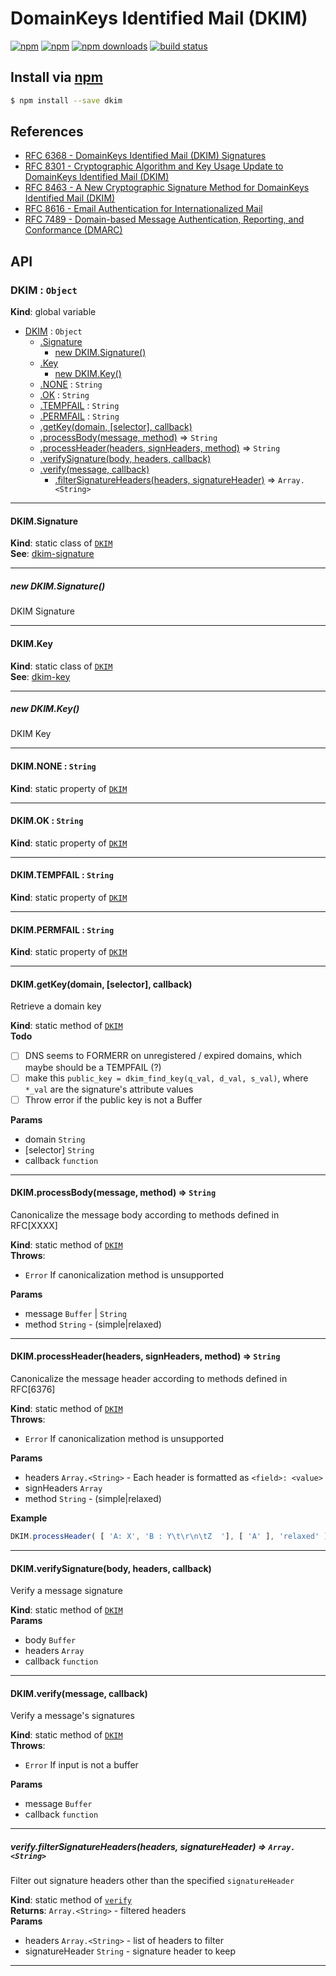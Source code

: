 # DomainKeys Identified Mail (DKIM)
[![npm](http://img.shields.io/npm/v/dkim.svg?style=flat-square)](https://npmjs.com/package/dkim)
[![npm](http://img.shields.io/npm/l/dkim.svg?style=flat-square)](https://npmjs.com/package/dkim)
[![npm downloads](http://img.shields.io/npm/dm/dkim.svg?style=flat-square)](https://npmjs.com/package/dkim)
[![build status](http://img.shields.io/travis/jhermsmeier/node-dkim.svg?style=flat-square)](https://travis-ci.org/jhermsmeier/node-dkim)

## Install via [npm](https://npmjs.com)

```sh
$ npm install --save dkim
```

## References

- [RFC 6368 - DomainKeys Identified Mail (DKIM) Signatures](https://tools.ietf.org/html/rfc6376)
- [RFC 8301 - Cryptographic Algorithm and Key Usage Update to DomainKeys Identified Mail (DKIM)](https://tools.ietf.org/html/rfc8301)
- [RFC 8463 - A New Cryptographic Signature Method for DomainKeys Identified Mail (DKIM)](https://tools.ietf.org/html/rfc8463)
- [RFC 8616 - Email Authentication for Internationalized Mail](https://tools.ietf.org/html/rfc8616)
- [RFC 7489 - Domain-based Message Authentication, Reporting, and Conformance (DMARC)](https://tools.ietf.org/html/rfc7489)

## API

<a name="DKIM"></a>

### DKIM : <code>Object</code>
**Kind**: global variable  

* [DKIM](#DKIM) : <code>Object</code>
    * [.Signature](#DKIM.Signature)
        * [new DKIM.Signature()](#new_DKIM.Signature_new)
    * [.Key](#DKIM.Key)
        * [new DKIM.Key()](#new_DKIM.Key_new)
    * [.NONE](#DKIM.NONE) : <code>String</code>
    * [.OK](#DKIM.OK) : <code>String</code>
    * [.TEMPFAIL](#DKIM.TEMPFAIL) : <code>String</code>
    * [.PERMFAIL](#DKIM.PERMFAIL) : <code>String</code>
    * [.getKey(domain, [selector], callback)](#DKIM.getKey)
    * [.processBody(message, method)](#DKIM.processBody) ⇒ <code>String</code>
    * [.processHeader(headers, signHeaders, method)](#DKIM.processHeader) ⇒ <code>String</code>
    * [.verifySignature(body, headers, callback)](#DKIM.verifySignature)
    * [.verify(message, callback)](#DKIM.verify)
        * [.filterSignatureHeaders(headers, signatureHeader)](#DKIM.verify.filterSignatureHeaders) ⇒ <code>Array.&lt;String&gt;</code>


* * *

<a name="DKIM.Signature"></a>

#### DKIM.Signature
**Kind**: static class of [<code>DKIM</code>](#DKIM)  
**See**: [dkim-signature](https://github.com/jhermsmeier/node-dkim-signature)  

* * *

<a name="new_DKIM.Signature_new"></a>

##### new DKIM.Signature()
DKIM Signature


* * *

<a name="DKIM.Key"></a>

#### DKIM.Key
**Kind**: static class of [<code>DKIM</code>](#DKIM)  
**See**: [dkim-key](https://github.com/jhermsmeier/node-dkim-key)  

* * *

<a name="new_DKIM.Key_new"></a>

##### new DKIM.Key()
DKIM Key


* * *

<a name="DKIM.NONE"></a>

#### DKIM.NONE : <code>String</code>
**Kind**: static property of [<code>DKIM</code>](#DKIM)  

* * *

<a name="DKIM.OK"></a>

#### DKIM.OK : <code>String</code>
**Kind**: static property of [<code>DKIM</code>](#DKIM)  

* * *

<a name="DKIM.TEMPFAIL"></a>

#### DKIM.TEMPFAIL : <code>String</code>
**Kind**: static property of [<code>DKIM</code>](#DKIM)  

* * *

<a name="DKIM.PERMFAIL"></a>

#### DKIM.PERMFAIL : <code>String</code>
**Kind**: static property of [<code>DKIM</code>](#DKIM)  

* * *

<a name="DKIM.getKey"></a>

#### DKIM.getKey(domain, [selector], callback)
Retrieve a domain key

**Kind**: static method of [<code>DKIM</code>](#DKIM)  
**Todo**

- [ ] DNS seems to FORMERR on unregistered / expired domains,
which maybe should be a TEMPFAIL (?)
- [ ] make this `public_key = dkim_find_key(q_val, d_val, s_val)`,
where `*_val` are the signature's attribute values
- [ ] Throw error if the public key is not a Buffer

**Params**

- domain <code>String</code>
- [selector] <code>String</code>
- callback <code>function</code>


* * *

<a name="DKIM.processBody"></a>

#### DKIM.processBody(message, method) ⇒ <code>String</code>
Canonicalize the message body according to
methods defined in RFC[XXXX]

**Kind**: static method of [<code>DKIM</code>](#DKIM)  
**Throws**:

- <code>Error</code> If canonicalization method is unsupported

**Params**

- message <code>Buffer</code> | <code>String</code>
- method <code>String</code> - (simple|relaxed)


* * *

<a name="DKIM.processHeader"></a>

#### DKIM.processHeader(headers, signHeaders, method) ⇒ <code>String</code>
Canonicalize the message header according to
methods defined in RFC[6376]

**Kind**: static method of [<code>DKIM</code>](#DKIM)  
**Throws**:

- <code>Error</code> If canonicalization method is unsupported

**Params**

- headers <code>Array.&lt;String&gt;</code> - Each header is formatted as `<field>: <value>`
- signHeaders <code>Array</code>
- method <code>String</code> - (simple|relaxed)

**Example**  
```js
DKIM.processHeader( [ 'A: X', 'B : Y\t\r\n\tZ  '], [ 'A' ], 'relaxed' )
```

* * *

<a name="DKIM.verifySignature"></a>

#### DKIM.verifySignature(body, headers, callback)
Verify a message signature

**Kind**: static method of [<code>DKIM</code>](#DKIM)  
**Params**

- body <code>Buffer</code>
- headers <code>Array</code>
- callback <code>function</code>


* * *

<a name="DKIM.verify"></a>

#### DKIM.verify(message, callback)
Verify a message's signatures

**Kind**: static method of [<code>DKIM</code>](#DKIM)  
**Throws**:

- <code>Error</code> If input is not a buffer

**Params**

- message <code>Buffer</code>
- callback <code>function</code>


* * *

<a name="DKIM.verify.filterSignatureHeaders"></a>

##### verify.filterSignatureHeaders(headers, signatureHeader) ⇒ <code>Array.&lt;String&gt;</code>
Filter out signature headers other than the specified `signatureHeader`

**Kind**: static method of [<code>verify</code>](#DKIM.verify)  
**Returns**: <code>Array.&lt;String&gt;</code> - filtered headers  
**Params**

- headers <code>Array.&lt;String&gt;</code> - list of headers to filter
- signatureHeader <code>String</code> - signature header to keep


* * *

